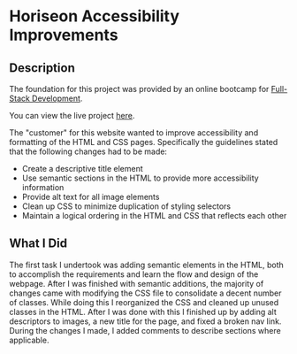# Horiseon Accessibility Improvements

## Description

The foundation for this project was provided by an online bootcamp for [Full-Stack Development](https://bootcamps.vanderbilt.edu/coding/online/landing/). 

You can view the live project [here](https://joelkovalcson.github.io/Horiseon-Accessibility-Improvements/).

The "customer" for this website wanted to improve accessibility and formatting of the HTML and CSS pages. Specifically the guidelines stated that the following changes had to be made:
* Create a descriptive title element
* Use semantic sections in the HTML to provide more accessibility information
* Provide alt text for all image elements
* Clean up CSS to minimize duplication of styling selectors
* Maintain a logical ordering in the HTML and CSS that reflects each other

## What I Did

The first task I undertook was adding semantic elements in the HTML, both to accomplish the requirements and learn the flow and design of the webpage. After I was finished with semantic additions, the majority of changes came with modifying the CSS file to consolidate a decent number of classes. While doing this I reorganized the CSS and cleaned up unused classes in the HTML. After I was done with this I finished up by adding alt descriptors to images, a new title for the page, and fixed a broken nav link. During the changes I made, I added comments to describe sections where applicable.
